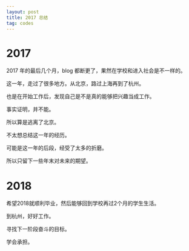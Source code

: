 ```yaml
---
layout: post
title: 2017 总结
tag: codes
---
```


# 2017

2017 年的最后几个月，blog 都断更了，果然在学校和进入社会是不一样的。

这一年，走过了很多地方。从北京，路过上海再到了杭州。

也是在开始工作后，发现自己是不是真的能够把兴趣当成工作。

事实证明，并不能。

所以算是逃离了北京。


不太想总结这一年的经历。

可能是这一年的后段，经受了太多的折磨。

所以只留下一些年末对未来的期望。


# 2018

希望2018就顺利毕业，然后能够回到学校再过2个月的学生生活。

到杭州，好好工作。 

寻找下一阶段奋斗的目标。


学会承担。